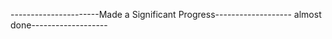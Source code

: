 ----------------------Made a Significant Progress------------------- almost done-------------------
